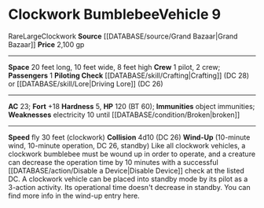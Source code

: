 ﻿---
ac: '23'
fly_speed: '30'
fortitude: '+18'
hardness: '5'
hp: '120'
id: '40'
item_category: Vehicles
level: '9'
max_speed: '30'
name: Clockwork Bumblebee
price: 2,100 gp
rarity: Rare
size: Large
source: '[[DATABASE/source/Grand Bazaar|Grand Bazaar]]'
trait:
- '[[DATABASE/trait/Clockwork|Clockwork]]'
- '[[DATABASE/trait/Rare|Rare]]'
type: Vehicle

---
# Clockwork Bumblebee<span class="item-type">Vehicle 9</span>

<span class="trait-rare item-trait">Rare</span><span class="trait-size item-trait">Large</span><span class="item-trait">Clockwork</span>
**Source** [[DATABASE/source/Grand Bazaar|Grand Bazaar]]
**Price** 2,100 gp

---
**Space** 20 feet long, 10 feet wide, 8 feet high
**Crew** 1 pilot, 2 crew; **Passengers** 1
**Piloting Check** [[DATABASE/skill/Crafting|Crafting]] (DC 28) or [[DATABASE/skill/Lore|Driving Lore]] (DC 26)

---
**AC** 23; **Fort** +18
**Hardness** 5, **HP** 120 (BT 60); **Immunities** object immunities; **Weaknesses** electricity 10 until [[DATABASE/condition/Broken|broken]]

---
**Speed** fly 30 feet (clockwork)
**Collision** 4d10 (DC 26)
**Wind-Up** (10-minute wind, 10-minute operation, DC 26, standby) Like all clockwork vehicles, a clockwork bumblebee must be wound up in order to operate, and a creature can decrease the operation time by 10 minutes with a successful [[DATABASE/action/Disable a Device|Disable Device]] check at the listed DC. A clockwork vehicle can be placed into standby mode by its pilot as a 3-action activity. Its operational time doesn't decrease in standby. You can find more info in the wind-up entry here.